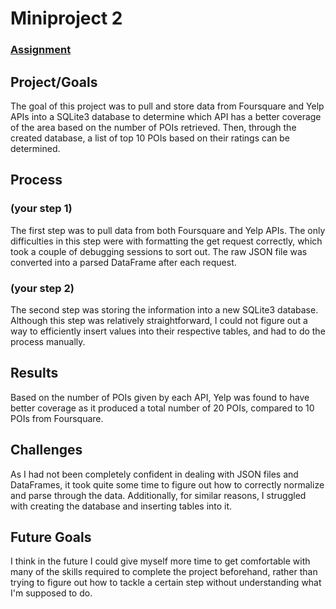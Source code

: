 # Miniproject 2

### [Assignment](assignment.md)

## Project/Goals
The goal of this project was to pull and store data from Foursquare and Yelp APIs into a SQLite3 database to determine which API has a better coverage of the area based on the number of POIs retrieved. Then, through the created database, a list of top 10 POIs based on their ratings can be determined.

## Process
### (your step 1)
The first step was to pull data from both Foursquare and Yelp APIs. The only difficulties in this step were with formatting the get request correctly, which took a couple of debugging sessions to sort out. The raw JSON file was converted into a parsed DataFrame after each request.
### (your step 2)
The second step was storing the information into a new SQLite3 database. Although this step was relatively straightforward, I could not figure out a way to efficiently insert values into their respective tables, and had to do the process manually.

## Results
Based on the number of POIs given by each API, Yelp was found to have better coverage as it produced a total number of 20 POIs, compared to 10 POIs from Foursquare.

## Challenges 
As I had not been completely confident in dealing with JSON files and DataFrames, it took quite some time to figure out how to correctly normalize and parse through the data. Additionally, for similar reasons, I struggled with creating the database and inserting tables into it.

## Future Goals
I think in the future I could give myself more time to get comfortable with many of the skills required to complete the project beforehand, rather than trying to figure out how to tackle a certain step without understanding what I'm supposed to do.